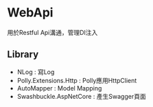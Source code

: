 WebApi
=================

用於Restful Api溝通，管理DI注入

Library
-----------------
- NLog : 寫Log
- Polly.Extensions.Http : Polly應用HttpClient
- AutoMapper : Model Mapping
- Swashbuckle.AspNetCore : 產生Swagger頁面 